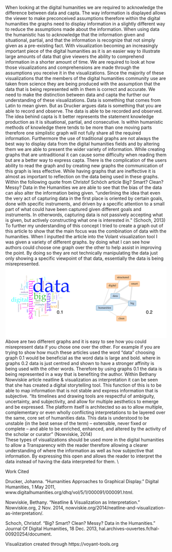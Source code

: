 When looking at the digital humanities we are required to acknowledge the difference between data and capta. The way information is displayed allows the viewer to make preconceived assumptions therefore within the digital humanities the graphs need to display information in a slightly different way to reduce the assumptions made about the information. When using data the humanistic has to acknowledge that the information given and situational, partial, and that the information is recognize that not simply given as a pre-existing fact. 
	With visualization becoming an increasingly important piece of the digital humanities as it is an easier way to illustrate large amounts of data that give viewers the ability to comprehend information in a shorter amount of time. We are required to look at how those visualizations and comprehensions are made through the assumptions you receive it in the visualizations.
	Since the majority of these visualizations that the members of the digital humanities community use are taken from science they are being produced with the assumption that the data that is being represented with in them is correct and accurate. We need to make the distinction between data and capta the further our understanding of these visualizations. 
	Data is something that comes from Latin to mean given. But as Drucker argues data is something that you are able to record and observe. The data is able to be recorded and observed. The idea behind capta is It better represents the statement knowledge production as it is situational, partial, and consecutive. Is within humanistic methods of knowledge there tends to be more than one moving parts therefore one simplistic graph will not fully share all the required information.
	Furthermore the use of traditional graphs are not always the best way to display data from the digital humanities fields and by altering them we are able to present the wider variety of information. While creating graphs that are untraditional it can cause some difficulty when reading them but are a better way to express capta. There is the complication of the users ability to read the graph and by creating new graphs the communication of this graph is less effective.
	While having graphs that are ineffective it is almost as important to reflection on the data being used in these graphs. Within the following quote from Christof Schöch article Big? Smart? Clean? Messy? Data in the Humanities we are able to see that the bias of the data can also alter the information being given.
	“underlining the idea that even the very act of capturing data in the first place is oriented by certain goals, done with specific instruments, and driven by a specific attention to a small part of what could have been captured given different goals and instruments. In otherwords, capturing data is not passively accepting what is given, but actively constructing what one is interested in." (Schoch, 2013) 
	To further my understanding of this concept I tried to create a graph out of this article to show that the main focus was the combination of data with the humanities. When I inputted the article into the Volant visualization tool I was given a variety of different graphs.  by doing what I can see how authors could choose one graph over the other to help assist in improving the point. By doing so they are not technically manipulating the data just only showing a specific viewpoint of that data, essentially the data is being misrepresented.
	<img src="Voyant.png" alt="visual graphs" />
	Above are two different graphs and it is easy to see how you could misrepresent data if you chose one over the other.  For example if you are trying to show how much these articles used the word “data” choosing graph 0.1 would be beneficial as the word data is large and bold. where in graphs 0.2 data is just centred and shown to have a stronger affinity is being used with the other words. Therefore by using graphs 0.1 the data is being represented in a way that is benefiting the author.
	Within Bethany Nowviskie article neatline & visualization as interpretation it can be seen that she has created a digital storytelling tool. This function of this is to be able to map information that is not stable and express information that is subjective.
	“Its timelines and drawing tools are respectful of ambiguity, uncertainty, and subjectivity, and allow for multiple aesthetics to emerge and be expressed. The platform itself is architected so as to allow multiple, complementary or even wholly conflicting interpretations to be layered over the same, core set of humanities data. This data is understood to be unstable (in the best sense of the term) – extensible, never fixed or complete – and able to be enriched, enhanced, and altered by the activity of the scholar or curator” (Nowviskie, 2014)\
	These types of visualizations should be used more in the digital humanities to allow a Transparency with the reader therefore allowing a clearer understanding of where the information as well as how subjective that information. By expressing this open and allows the reader to interpret the data instead of having the data interpreted for them. \

<p>Work Cited </p>
<p>Drucker, Johanna. “Humanities Approaches to Graphical Display.” Digital Humanities, 1 May 2011, www.digitalhumanities.org/dhq/vol/5/1/000091/000091.html. </p>

<p>Nowviskie, Bethany. “Neatline & Visualization as Interpretation.” Nowviskie.org, 2 Nov. 2014, nowviskie.org/2014/neatline-and-visualization-as-interpretation/.</p>

<p>Schoch, Christof. “Big? Smart? Clean? Messy? Data in the Humanities.” Journal Of Digital Humanities, 18 Dec. 2013, hal.archives-ouvertes.fr/hal-00920254/document.</p>

<p>Visualization created through https://voyant-tools.org</p>
